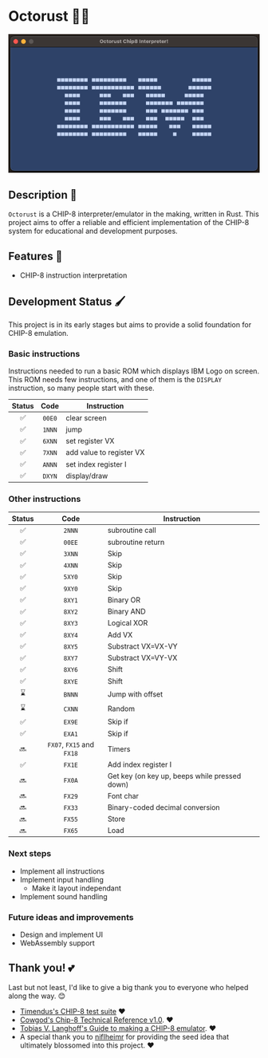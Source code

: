 # Octorust 👾🦀

![Octorust can now run IBM Logo!](image.png)

## Description 🧬

`Octorust` is a CHIP-8 interpreter/emulator in the making, written in Rust. This project aims to offer a reliable and efficient implementation of the CHIP-8 system for educational and development purposes.

## Features 💫

- CHIP-8 instruction interpretation

## Development Status 🖌️

This project is in its early stages but aims to provide a solid foundation for CHIP-8 emulation.

### Basic instructions

Instructions needed to run a basic ROM which displays IBM Logo on screen. This ROM needs few instructions, and one of them is the ``DISPLAY`` instruction, so many people start with these.

  | Status   | Code   | Instruction |
  |:--------:|:------:|-------------|
  | ✅       | `00E0` | clear screen |
  | ✅       | `1NNN` | jump |
  | ✅       | `6XNN` | set register VX |
  | ✅       | `7XNN` | add value to register VX |
  | ✅       | `ANNN` | set index register I
  | ✅       | `DXYN` | display/draw
  
### Other instructions

  | Status    | Code   | Instruction |
  |:---------:|:------:|-------------|
  |✅         | `2NNN` | subroutine call |
  |✅         | `00EE` | subroutine return |
  |✅         |`3XNN`| Skip
  |✅         |`4XNN`| Skip
  |✅         |`5XY0`| Skip
  |✅         |`9XY0`| Skip
  |✅         |`8XY1`| Binary OR
  |✅         |`8XY2`| Binary AND
  |✅         |`8XY3`| Logical XOR
  |✅         |`8XY4`| Add VX
  |✅         |`8XY5`| Substract VX=VX-VY
  |✅         |`8XY7`| Substract VX=VY-VX
  |✅         |`8XY6`| Shift
  |✅         |`8XYE`| Shift
  |⌛         |`BNNN`| Jump with offset
  |⌛         |`CXNN`| Random
  |✅         |`EX9E`| Skip if
  |✅         |`EXA1`| Skip if
  |🔜         |`FX07`, `FX15` and `FX18`| Timers
  |✅         |`FX1E`| Add index register I
  |🔜         |`FX0A`| Get key (on key up, beeps while pressed down)
  |🔜         |`FX29`| Font char
  |🔜         |`FX33`| Binary-coded decimal conversion
  |🔜         |`FX55`| Store
  |🔜         |`FX65`| Load

### Next steps

- Implement all instructions
- Implement input handling
  - Make it layout independant
- Implement sound handling

### Future ideas and improvements

- Design and implement UI
- WebAssembly support

## Thank you! 💕

Last but not least, I'd like to give a big thank you to everyone who helped along the way. 😊

- [Timendus's CHIP-8 test suite](https://github.com/Timendus/chip8-test-suite) ❤️
- [Cowgod's Chip-8 Technical Reference v1.0](http://devernay.free.fr/hacks/chip8/C8TECH10.HTM). ❤️
- [Tobias V. Langhoff's Guide to making a CHIP-8 emulator](https://tobiasvl.github.io/blog/write-a-chip-8-emulator/). ❤️
- A special thank you to [nifIheimr](https://github.com/nifIheimr) for providing the seed idea that ultimately blossomed into this project. ❤️
